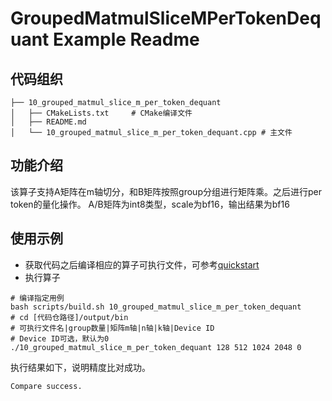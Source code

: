 # GroupedMatmulSliceMPerTokenDequant Example Readme
## 代码组织
```
├── 10_grouped_matmul_slice_m_per_token_dequant
│   ├── CMakeLists.txt     # CMake编译文件
│   ├── README.md
│   └── 10_grouped_matmul_slice_m_per_token_dequant.cpp # 主文件
```
## 功能介绍
该算子支持A矩阵在m轴切分，和B矩阵按照group分组进行矩阵乘。之后进行per token的量化操作。
A/B矩阵为int8类型，scale为bf16，输出结果为bf16
## 使用示例
- 获取代码之后编译相应的算子可执行文件，可参考[quickstart](../../docs/quickstart.md#算子编译)
- 执行算子
```
# 编译指定用例
bash scripts/build.sh 10_grouped_matmul_slice_m_per_token_dequant
# cd [代码仓路径]/output/bin
# 可执行文件名|group数量|矩阵m轴|n轴|k轴|Device ID
# Device ID可选，默认为0
./10_grouped_matmul_slice_m_per_token_dequant 128 512 1024 2048 0
```
执行结果如下，说明精度比对成功。
```
Compare success.
```